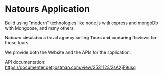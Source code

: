 # Natours Application

Build using "modern" technologies like node.js with express and mongoDb with Mongoose, and many others.

Natours simulates a travel agency selling Tours and capturing Reviews for those tours.

We provide both the Website and the APIs for the application.

API documentation: https://documenter.getpostman.com/view/2531123/2sAXjF9usq
